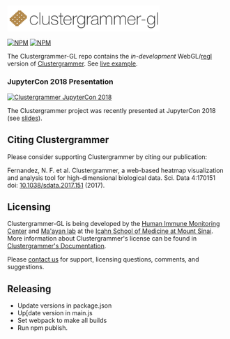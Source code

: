 <!-- # clustergrammer -->
<!-- # ![clustergrammer_logo](img/clustergrammer_logo.png | width=100) -->


<img src='img/clustergrammer-gl_logo.png' alt="Clustergramer" width="350px" >

[![NPM](https://img.shields.io/npm/v/clustergrammer-gl.svg)](https://www.npmjs.com/package/clustergrammer-gl)
[![NPM](https://img.shields.io/npm/l/clustergrammer-gl.svg)](https://github.com/ismms-himc/clustergrammer-gl/blob/master/LICENSE)

The Clustergrammer-GL repo contains the *in-development* WebGL/[regl](http://regl.party/) version of [Clustergrammer](https://github.com/MaayanLab/clustergrammer). See [live example](https://ismms-himc.github.io/clustergrammer-gl/).

### JupyterCon 2018 Presentation
[![Clustergrammer JupyterCon 2018](http://img.youtube.com/vi/82epZkmfkrE/0.jpg)](http://www.youtube.com/watch?v=82epZkmfkrE)

The Clustergrammer project was recently presented at JupyterCon 2018 (see [slides](http://bit.ly/clustergrammer-jupytercon)).

## Citing Clustergrammer
Please consider supporting Clustergrammer by citing our publication:

Fernandez, N. F. et al. Clustergrammer, a web-based heatmap visualization and analysis tool for high-dimensional biological data. Sci. Data 4:170151 doi: [10.1038/sdata.2017.151](https://www.nature.com/articles/sdata2017151 ) (2017).

## Licensing
Clustergrammer-GL is being developed by the [Human Immune Monitoring Center](https://icahn.mssm.edu/research/human-immune-monitoring-center) and [Ma'ayan lab](http://labs.icahn.mssm.edu/maayanlab/) at the [Icahn School of Medicine at Mount Sinai](http://icahn.mssm.edu/). More information about Clustergrammer's license can be found in [Clustergrammer's Documentation](https://clustergrammer.readthedocs.io/license.html).

Please [contact us](http://clustergrammer.readthedocs.io/#funding-and-contact) for support, licensing questions, comments, and suggestions.

## Releasing
- Update versions in package.json
- Up[date version in main.js
- Set webpack to make all builds
- Run npm publish.